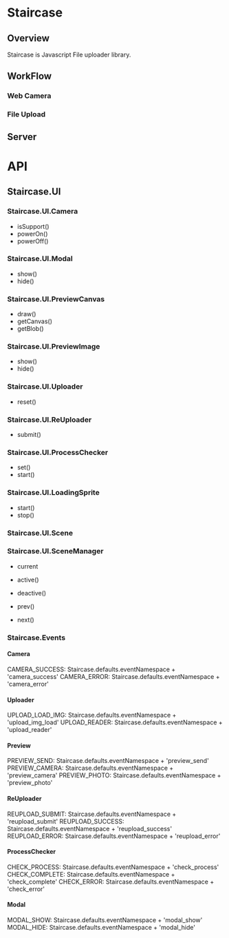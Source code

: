 Staircase
=======

## Overview
Staircase is Javascript File uploader library.

## WorkFlow

### Web Camera

### File Upload


## Server


# API

## Staircase.UI
### Staircase.UI.Camera

- isSupport()
- powerOn()
- powerOff()

### Staircase.UI.Modal

- show()
- hide()

### Staircase.UI.PreviewCanvas

- draw()
- getCanvas()
- getBlob()

### Staircase.UI.PreviewImage

- show()
- hide()

### Staircase.UI.Uploader

- reset()


### Staircase.UI.ReUploader

- submit()

### Staircase.UI.ProcessChecker

- set()
- start()

### Staircase.UI.LoadingSprite

- start()
- stop()

### Staircase.UI.Scene

### Staircase.UI.SceneManager

- current

- active()
- deactive()
- prev()
- next()


### Staircase.Events

#### Camera
CAMERA_SUCCESS:   Staircase.defaults.eventNamespace + 'camera_success'
CAMERA_ERROR:     Staircase.defaults.eventNamespace + 'camera_error'
#### Uploader
UPLOAD_LOAD_IMG:  Staircase.defaults.eventNamespace + 'upload_img_load'
UPLOAD_READER:    Staircase.defaults.eventNamespace + 'upload_reader'
#### Preview
PREVIEW_SEND:     Staircase.defaults.eventNamespace + 'preview_send'
PREVIEW_CAMERA:   Staircase.defaults.eventNamespace + 'preview_camera'
PREVIEW_PHOTO:    Staircase.defaults.eventNamespace + 'preview_photo'
#### ReUploader
REUPLOAD_SUBMIT:  Staircase.defaults.eventNamespace + 'reupload_submit'
REUPLOAD_SUCCESS: Staircase.defaults.eventNamespace + 'reupload_success'
REUPLOAD_ERROR:   Staircase.defaults.eventNamespace + 'reupload_error'
#### ProcessChecker
CHECK_PROCESS:    Staircase.defaults.eventNamespace + 'check_process'
CHECK_COMPLETE:   Staircase.defaults.eventNamespace + 'check_complete'
CHECK_ERROR:      Staircase.defaults.eventNamespace + 'check_error'
#### Modal
MODAL_SHOW:       Staircase.defaults.eventNamespace + 'modal_show'
MODAL_HIDE:       Staircase.defaults.eventNamespace + 'modal_hide'
